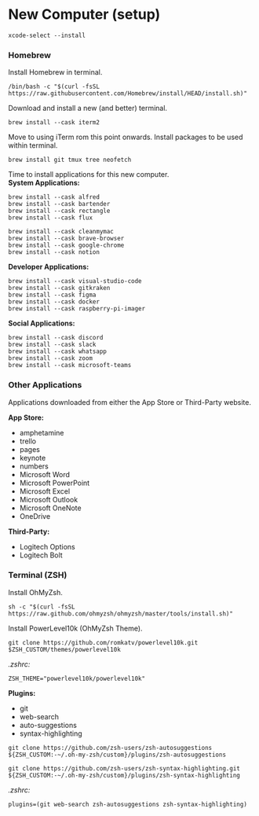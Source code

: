 # New Computer (setup)

```
xcode-select --install
```

### Homebrew
Install Homebrew in terminal.
```
/bin/bash -c "$(curl -fsSL https://raw.githubusercontent.com/Homebrew/install/HEAD/install.sh)"
```
Download and install a new (and better) terminal.
```
brew install --cask iterm2
```
Move to using iTerm rom this point onwards.
Install packages to be used within terminal.
```
brew install git tmux tree neofetch
```
Time to install applications for this new computer. <br>
**System Applications:**
```
brew install --cask alfred
brew install --cask bartender
brew install --cask rectangle
brew install --cask flux
```
```
brew install --cask cleanmymac
brew install --cask brave-browser
brew install --cask google-chrome
brew install --cask notion
```
**Developer Applications:**
```
brew install --cask visual-studio-code
brew install --cask gitkraken
brew install --cask figma
brew install --cask docker
brew install --cask raspberry-pi-imager
```

**Social Applications:**
```
brew install --cask discord
brew install --cask slack
brew install --cask whatsapp
brew install --cask zoom
brew install --cask microsoft-teams
```

### Other Applications
Applications downloaded from either the App Store or Third-Party website.

**App Store:** <br>
- amphetamine
- trello
- pages
- keynote
- numbers
- Microsoft Word
- Microsoft PowerPoint
- Microsoft Excel
- Microsoft Outlook
- Microsoft OneNote
- OneDrive

**Third-Party:** <br>
- Logitech Options
- Logitech Bolt

### Terminal (ZSH)
Install OhMyZsh.
```
sh -c "$(curl -fsSL https://raw.github.com/ohmyzsh/ohmyzsh/master/tools/install.sh)"
```
Install PowerLevel10k (OhMyZsh Theme).
```
git clone https://github.com/romkatv/powerlevel10k.git $ZSH_CUSTOM/themes/powerlevel10k
```
*.zshrc:*
```
ZSH_THEME="powerlevel10k/powerlevel10k"
```
**Plugins:** <br>
- git
- web-search
- auto-suggestions
- syntax-highlighting
```
git clone https://github.com/zsh-users/zsh-autosuggestions ${ZSH_CUSTOM:-~/.oh-my-zsh/custom}/plugins/zsh-autosuggestions
```
```
git clone https://github.com/zsh-users/zsh-syntax-highlighting.git ${ZSH_CUSTOM:-~/.oh-my-zsh/custom}/plugins/zsh-syntax-highlighting
```
*.zshrc:*
```
plugins=(git web-search zsh-autosuggestions zsh-syntax-highlighting)
```
